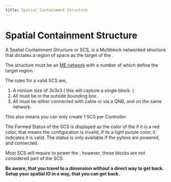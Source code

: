 ```yaml
---
title: Spatial Containment Structure
---
```


# Spatial Containment Structure



A Spatial Containment Structure or SCS, is a Multiblock networked structure
that dictates a region of space as the target of the <ItemLink
id="appliedenergistics2:spatial_io_port"/>.



The structure must be an [ME network](../../me-network.md) with a number
of <ItemLink id="appliedenergistics2:spatial_pylon"/> which define
the target region.



The rules for a valid SCS are,



  1. A minium size of 3x3x3 ( this will capture a single block. )
  2. All <ItemLink id="appliedenergistics2:spatial_pylon"/> must be in the outside bounding box.
  3. All <ItemLink id="appliedenergistics2:spatial_pylon"/> must be either connected with cable or via a QNB, and on the same network.



This also means you can only create 1 SCS per Controller.



The Formed Status of the SCS is displayed as the color of the <ItemLink
id="appliedenergistics2:spatial_pylon"/> if it is a red color, that
means the configuration is invalid, if its a light purple color, it indicates
it is valid. The status is only available if the pylons are powered, and
connected.



Most SCS will require <ItemLink
id="appliedenergistics2:energy_cell"/> to power the <ItemLink
id="appliedenergistics2:spatial_io_port"/>, however, these blocks
are not considered part of the SCS.



 **Be aware, that you travel to a dimension without a direct way to get back.
Setup your spatial IO in a way, that you can get back.**
